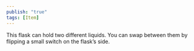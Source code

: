 ```yaml
---
publish: "true"
tags: [Item]
---
```

This flask can hold two different liquids. You can swap between them by flipping a small switch on the flask’s side.
